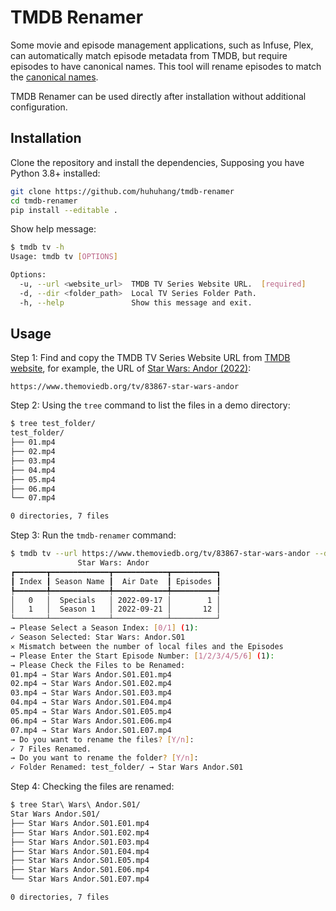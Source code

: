 # TMDB Renamer

Some movie and episode management applications, such as Infuse, Plex, can automatically match episode metadata from TMDB, but require episodes to have canonical names. This tool will rename episodes to match the [canonical names](https://support.firecore.com/hc/en-us/articles/215090947-Metadata-101#heading-3).

TMDB Renamer can be used directly after installation without additional configuration.

## Installation

Clone the repository and install the dependencies, Supposing you have Python 3.8+ installed:

```bash
git clone https://github.com/huhuhang/tmdb-renamer
cd tmdb-renamer
pip install --editable .
```

Show help message:

```bash
$ tmdb tv -h
Usage: tmdb tv [OPTIONS]

Options:
  -u, --url <website_url>  TMDB TV Series Website URL.  [required]
  -d, --dir <folder_path>  Local TV Series Folder Path.
  -h, --help               Show this message and exit.
```

## Usage

Step 1: Find and copy the TMDB TV Series Website URL from [TMDB website](https://www.themoviedb.org/), for example, the URL of [Star Wars: Andor (2022)](https://www.themoviedb.org/tv/83867-star-wars-andor):

```text
https://www.themoviedb.org/tv/83867-star-wars-andor
```

Step 2: Using the `tree` command to list the files in a demo directory:

```bash
$ tree test_folder/
test_folder/
├── 01.mp4
├── 02.mp4
├── 03.mp4
├── 04.mp4
├── 05.mp4
├── 06.mp4
└── 07.mp4

0 directories, 7 files
```

Step 3: Run the `tmdb-renamer` command:

```bash
$ tmdb tv --url https://www.themoviedb.org/tv/83867-star-wars-andor --dir test_folder/
               Star Wars: Andor
┏━━━━━━━┳━━━━━━━━━━━━━┳━━━━━━━━━━━━┳━━━━━━━━━━┓
┃ Index ┃ Season Name ┃  Air Date  ┃ Episodes ┃
┡━━━━━━━╇━━━━━━━━━━━━━╇━━━━━━━━━━━━╇━━━━━━━━━━┩
│   0   │  Specials   │ 2022-09-17 │        1 │
│   1   │  Season 1   │ 2022-09-21 │       12 │
└───────┴─────────────┴────────────┴──────────┘
→ Please Select a Season Index: [0/1] (1):
✓ Season Selected: Star Wars: Andor.S01
✕ Mismatch between the number of local files and the Episodes
→ Please Enter the Start Episode Number: [1/2/3/4/5/6] (1):
→ Please Check the Files to be Renamed:
01.mp4 → Star Wars Andor.S01.E01.mp4
02.mp4 → Star Wars Andor.S01.E02.mp4
03.mp4 → Star Wars Andor.S01.E03.mp4
04.mp4 → Star Wars Andor.S01.E04.mp4
05.mp4 → Star Wars Andor.S01.E05.mp4
06.mp4 → Star Wars Andor.S01.E06.mp4
07.mp4 → Star Wars Andor.S01.E07.mp4
→ Do you want to rename the files? [Y/n]:
✓ 7 Files Renamed.
→ Do you want to rename the folder? [Y/n]:
✓ Folder Renamed: test_folder/ → Star Wars Andor.S01
```

Step 4: Checking the files are renamed:

```bash
$ tree Star\ Wars\ Andor.S01/
Star Wars Andor.S01/
├── Star Wars Andor.S01.E01.mp4
├── Star Wars Andor.S01.E02.mp4
├── Star Wars Andor.S01.E03.mp4
├── Star Wars Andor.S01.E04.mp4
├── Star Wars Andor.S01.E05.mp4
├── Star Wars Andor.S01.E06.mp4
└── Star Wars Andor.S01.E07.mp4

0 directories, 7 files
```
